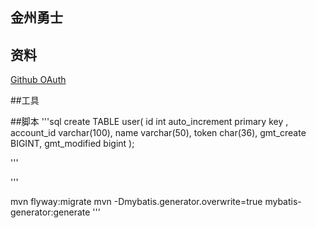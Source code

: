##  金州勇士

## 资料

[Github OAuth](https://developer.github.com/apps/building-oauth-apps/creating-an-oauth-app/)

##工具




##脚本
'''sql
create TABLE user(
    id int auto_increment primary key ,
    account_id varchar(100),
    name varchar(50),
    token char(36),
    gmt_create BIGINT,
    gmt_modified bigint
);

'''

'''


mvn flyway:migrate
mvn -Dmybatis.generator.overwrite=true mybatis-generator:generate
'''